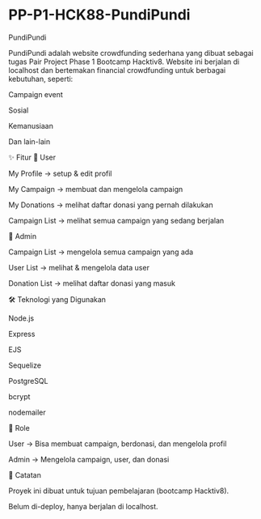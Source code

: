 # PP-P1-HCK88-PundiPundi

PundiPundi

PundiPundi adalah website crowdfunding sederhana yang dibuat sebagai tugas Pair Project Phase 1 Bootcamp Hacktiv8.
Website ini berjalan di localhost dan bertemakan financial crowdfunding untuk berbagai kebutuhan, seperti:

Campaign event

Sosial

Kemanusiaan

Dan lain-lain

✨ Fitur
🔹 User

My Profile → setup & edit profil

My Campaign → membuat dan mengelola campaign

My Donations → melihat daftar donasi yang pernah dilakukan

Campaign List → melihat semua campaign yang sedang berjalan

🔹 Admin

Campaign List → mengelola semua campaign yang ada

User List → melihat & mengelola data user

Donation List → melihat daftar donasi yang masuk

🛠️ Teknologi yang Digunakan

Node.js

Express

EJS

Sequelize

PostgreSQL

bcrypt

nodemailer

👥 Role

User → Bisa membuat campaign, berdonasi, dan mengelola profil

Admin → Mengelola campaign, user, dan donasi

📌 Catatan

Proyek ini dibuat untuk tujuan pembelajaran (bootcamp Hacktiv8).

Belum di-deploy, hanya berjalan di localhost.
